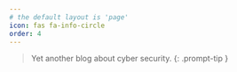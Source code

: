 ```yaml
---
# the default layout is 'page'
icon: fas fa-info-circle
order: 4
---
```


> Yet another blog about cyber security.
{: .prompt-tip }
